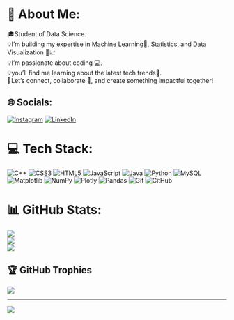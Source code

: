 # 💫 About Me:
🎓Student of Data Science.<br>💡I’m building my expertise in   Machine Learning🤖, Statistics, and Data       Visualization 🎨📈<br>💡I’m passionate about coding 💻.<br>💡you’ll find me learning about the latest tech trends📱.<br>🔗Let’s connect, collaborate 🤝, and create something impactful together!


## 🌐 Socials:
[![Instagram](https://img.shields.io/badge/Instagram-%23E4405F.svg?logo=Instagram&logoColor=white)](https://instagram.com/sonu.___.singh) [![LinkedIn](https://img.shields.io/badge/LinkedIn-%230077B5.svg?logo=linkedin&logoColor=white)](https://linkedin.com/in/sonusingh12) 

# 💻 Tech Stack:
![C++](https://img.shields.io/badge/c++-%2300599C.svg?style=plastic&logo=c%2B%2B&logoColor=white) ![CSS3](https://img.shields.io/badge/css3-%231572B6.svg?style=plastic&logo=css3&logoColor=white) ![HTML5](https://img.shields.io/badge/html5-%23E34F26.svg?style=plastic&logo=html5&logoColor=white) ![JavaScript](https://img.shields.io/badge/javascript-%23323330.svg?style=plastic&logo=javascript&logoColor=%23F7DF1E) ![Java](https://img.shields.io/badge/java-%23ED8B00.svg?style=plastic&logo=openjdk&logoColor=white) ![Python](https://img.shields.io/badge/python-3670A0?style=plastic&logo=python&logoColor=ffdd54) ![MySQL](https://img.shields.io/badge/mysql-4479A1.svg?style=plastic&logo=mysql&logoColor=white) ![Matplotlib](https://img.shields.io/badge/Matplotlib-%23ffffff.svg?style=plastic&logo=Matplotlib&logoColor=black) ![NumPy](https://img.shields.io/badge/numpy-%23013243.svg?style=plastic&logo=numpy&logoColor=white) ![Plotly](https://img.shields.io/badge/Plotly-%233F4F75.svg?style=plastic&logo=plotly&logoColor=white) ![Pandas](https://img.shields.io/badge/pandas-%23150458.svg?style=plastic&logo=pandas&logoColor=white) ![Git](https://img.shields.io/badge/git-%23F05033.svg?style=plastic&logo=git&logoColor=white) ![GitHub](https://img.shields.io/badge/github-%23121011.svg?style=plastic&logo=github&logoColor=white)
# 📊 GitHub Stats:
![](https://github-readme-stats.vercel.app/api?username=sonusingh2&theme=aura&hide_border=false&include_all_commits=false&count_private=false)<br/>
![](https://github-readme-streak-stats.herokuapp.com/?user=sonusingh2&theme=aura&hide_border=false)<br/>
![](https://github-readme-stats.vercel.app/api/top-langs/?username=sonusingh2&theme=aura&hide_border=false&include_all_commits=false&count_private=false&layout=compact)

## 🏆 GitHub Trophies
![](https://github-profile-trophy.vercel.app/?username=sonusingh2&theme=noctis_minimus&no-frame=false&no-bg=true&margin-w=4)

---
[![](https://visitcount.itsvg.in/api?id=sonusingh2&icon=0&color=3)](https://visitcount.itsvg.in)